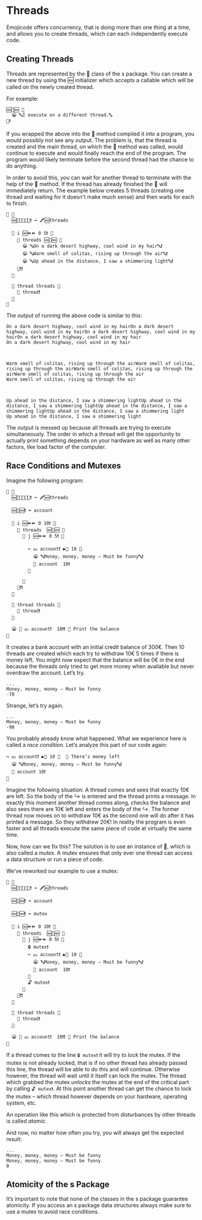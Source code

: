 # Threads

Emojicode offers concurrency, that is doing more than one thing at a time,
and allows you to create threads, which can each independently execute code.

## Creating Threads

Threads are represented by the 🧵 class of the s package. You can create a new
thread by using the 🆕 initializer which accepts a callable which will be called
on the newly created thread.

For example:

```
🆕🧵🆕 🍇
  😀 🔤I execute on a different thread.🔤
🍉❗️
```

If you wrapped the above into the 🏁 method compiled it into a program, you
would possibly not see any output. The problem is, that the thread is created
and the main thread, on which the 🏁 method was called, would continue to
execute and would finally reach the end of the program. The program would
likely terminate before the second thread had the chance to do anything.

In order to avoid this, you can wait for another thread to terminate with the
help of the 🛂 method. If the thread has already finished the 🛂 will
immediately return. The example below creates 5 threads (creating one
thread and waiting for it doesn't make much sense) and then waits for each to
finish.

```
🏁 🍇
  🆕🍨🐚🧵🍆🐸❗️ ➡️ 🖍🆕threads

  🔂 i 🆕⏩⏩ 0 5❗️ 🍇
    🐻 threads 🆕🧵🆕 🍇
      😀 🔤On a dark desert highway, cool wind in my hair🔤❗️
      😀 🔤Warm smell of colitas, rising up through the air🔤❗️
      😀 🔤Up ahead in the distance, I saw a shimmering light🔤❗️
    🍉❗️❗️
  🍉

  🔂 thread threads 🍇
    🛂 thread❗️
  🍉
🍉
```

The output of running the above code is similar to this:

```
On a dark desert highway, cool wind in my hairOn a dark desert highway, cool wind in my hairOn a dark desert highway, cool wind in my hairOn a dark desert highway, cool wind in my hair
On a dark desert highway, cool wind in my hair



Warm smell of colitas, rising up through the airWarm smell of colitas, rising up through the airWarm smell of colitas, rising up through the airWarm smell of colitas, rising up through the air
Warm smell of colitas, rising up through the air



Up ahead in the distance, I saw a shimmering lightUp ahead in the distance, I saw a shimmering lightUp ahead in the distance, I saw a shimmering lightUp ahead in the distance, I saw a shimmering light
Up ahead in the distance, I saw a shimmering light
```

The output is messed up because all threads are trying to execute
simultaneously. The order in which a thread will get the opportunity to actually
print something depends on your hardware as well as many other factors, like
load factor of the computer.

## Race Conditions and Mutexes

Imagine the following program:

```
🏁 🍇
  🆕🍨🐚🧵🍆🐸❗️ ➡️ 🖍🆕threads

  🆕🏦🆕❗️ ➡️ account

  🔂 i 🆕⏩⏩ 0 10❗️ 🍇
    🐻 threads  🆕🧵🆕 🍇
      🔂 j 🆕⏩⏩ 0 5❗️ 🍇

        ↪️ 💶 account❗️ ▶️🙌 10 🍇
          😀 🔤Money, money, money – Must be funny🔤❗️
          💸 account  10❗️
        🍉

      🍉
    🍉❗️❗️
  🍉

  🔂 thread threads 🍇
    🛂 thread❗️
  🍉

  😀 🔡 💶 account❗️  10❗️❗️ 💭 Print the balance
🍉
```

It creates a bank account with an initial credit balance of 300€. Then 10
threads are created which each try to withdraw 10€ 5 times if there is money
left. You might now expect that the balance will be 0€ in the end because the
threads only tried to get more money when available but never overdraw the
account. Let’s try.

```
...
Money, money, money – Must be funny
-70
```

Strange, let’s try again.

```
...
Money, money, money – Must be funny
-90
```

You probably already know what happened. What we experience here is called a
*race condition*. Let’s analyze this part of our code again:

```
↪️ 💶 account❗️ ▶️🙌 10 🍇  💭 There’s money left
  😀 🔤Money, money, money – Must be funny🔤❗️
  💸 account 10❗️
🍉
```

Imagine the following situation: A thread comes and sees that exactly 10€
are left. So the body of the ↪️ is entered and the thread prints
a message. In exactly this moment another thread comes along, checks the balance
and also sees there are 10€ left and enters the body of the ↪️. The former
thread now moves on to withdraw 10€ as the second one will do after it has
printed a message. So they withdrew 20€! In reality the program is even faster
and all threads execute the same piece of code at virtually the same time.

Now, how can we fix this? The solution is to use an instance of 🔐, which is also
called a *mutex*. A mutex ensures that only ever one thread can access a data
structure or run a piece of code.

We’ve reworked our example to use a mutex:

```
🏁 🍇
  🆕🍨🐚🧵🍆🐸❗️ ➡️ 🖍🆕threads

  🆕🏦🆕❗️ ➡️ account

  🆕🔐🆕❗️ ➡️ mutex

  🔂 i 🆕⏩⏩ 0 10❗️ 🍇
    🐻 threads  🆕🧵🆕 🍇
      🔂 j 🆕⏩⏩ 0 5❗️ 🍇
        🔒 mutex❗️
        ↪️ 💶 account❗️ ▶️🙌 10 🍇
          😀 🔤Money, money, money – Must be funny🔤❗️
          💸 account  10❗️
        🍉
        🔓 mutex❗️
      🍉
    🍉❗️❗️
  🍉

  🔂 thread threads 🍇
    🛂 thread❗️
  🍉

  😀 🔡 💶 account❗️  10❗️❗️ 💭 Print the balance
🍉
```

If a thread comes to the line `🔒 mutex❗️` it will try to *lock* the mutex. If the
mutex is not already locked, that is if no other thread has already passed this
line, the thread will be able to do this and will continue. Otherwise however,
the thread will wait until it itself can lock the mutex. The thread which
grabbed the mutex *unlocks* the mutex at the end of the critical part by calling
`🔓 mutex❗️`. At this point another thread can get the chance to lock the mutex –
which thread however depends on your hardware, operating system, etc.

An operation like this which is protected from disturbances by other threads is
called *atomic*.

And now, no matter how often you try, you will always get the expected result:

```
...
Money, money, money – Must be funny
Money, money, money – Must be funny
0
```

## Atomicity of the s Package

It’s important to note that none of the classes in the s package guarantee
atomicity. If you access an s package data structures always make sure to use
a mutex to avoid race conditions.
